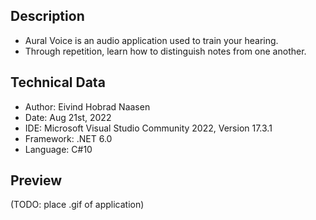 ## Description
- Aural Voice is an audio application used to train your hearing.
- Through repetition, learn how to distinguish notes from one another.

## Technical Data
- Author: Eivind Hobrad Naasen
- Date: Aug 21st, 2022
- IDE: Microsoft Visual Studio Community 2022, Version 17.3.1
- Framework: .NET 6.0
- Language: C#10

## Preview
(TODO: place .gif of application)
